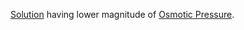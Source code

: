 [Solution](Jee/Chemistry/Solution/Solution.md) having lower magnitude of [Osmotic Pressure](Jee/Chemistry/Solution/Colligative%20Properties/Osmotic%20Pressure/Osmotic%20Pressure.md).